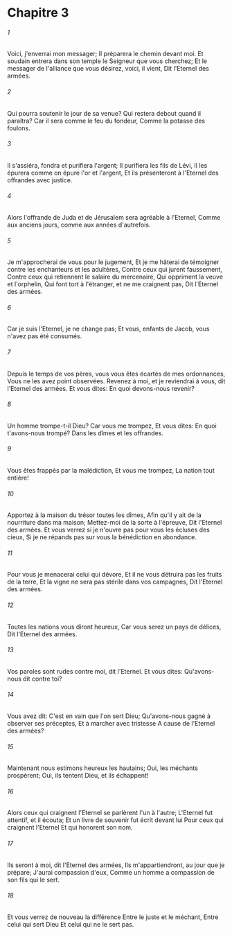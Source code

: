 # Chapitre 3

###### 1
Voici, j'enverrai mon messager; Il préparera le chemin devant moi. Et soudain entrera dans son temple le Seigneur que vous cherchez; Et le messager de l'alliance que vous désirez, voici, il vient, Dit l'Eternel des armées.
###### 2
Qui pourra soutenir le jour de sa venue? Qui restera debout quand il paraîtra? Car il sera comme le feu du fondeur, Comme la potasse des foulons.
###### 3
Il s'assiéra, fondra et purifiera l'argent; Il purifiera les fils de Lévi, Il les épurera comme on épure l'or et l'argent, Et ils présenteront à l'Eternel des offrandes avec justice.
###### 4
Alors l'offrande de Juda et de Jérusalem sera agréable à l'Eternel, Comme aux anciens jours, comme aux années d'autrefois.
###### 5
Je m'approcherai de vous pour le jugement, Et je me hâterai de témoigner contre les enchanteurs et les adultères, Contre ceux qui jurent faussement, Contre ceux qui retiennent le salaire du mercenaire, Qui oppriment la veuve et l'orphelin, Qui font tort à l'étranger, et ne me craignent pas, Dit l'Eternel des armées.
###### 6
Car je suis l'Eternel, je ne change pas; Et vous, enfants de Jacob, vous n'avez pas été consumés.
###### 7
Depuis le temps de vos pères, vous vous êtes écartés de mes ordonnances, Vous ne les avez point observées. Revenez à moi, et je reviendrai à vous, dit l'Eternel des armées. Et vous dites: En quoi devons-nous revenir?
###### 8
Un homme trompe-t-il Dieu? Car vous me trompez, Et vous dites: En quoi t'avons-nous trompé? Dans les dîmes et les offrandes.
###### 9
Vous êtes frappés par la malédiction, Et vous me trompez, La nation tout entière!
###### 10
Apportez à la maison du trésor toutes les dîmes, Afin qu'il y ait de la nourriture dans ma maison; Mettez-moi de la sorte à l'épreuve, Dit l'Eternel des armées. Et vous verrez si je n'ouvre pas pour vous les écluses des cieux, Si je ne répands pas sur vous la bénédiction en abondance.
###### 11
Pour vous je menacerai celui qui dévore, Et il ne vous détruira pas les fruits de la terre, Et la vigne ne sera pas stérile dans vos campagnes, Dit l'Eternel des armées.
###### 12
Toutes les nations vous diront heureux, Car vous serez un pays de délices, Dit l'Eternel des armées.
###### 13
Vos paroles sont rudes contre moi, dit l'Eternel. Et vous dites: Qu'avons-nous dit contre toi?
###### 14
Vous avez dit: C'est en vain que l'on sert Dieu; Qu'avons-nous gagné à observer ses préceptes, Et à marcher avec tristesse A cause de l'Eternel des armées?
###### 15
Maintenant nous estimons heureux les hautains; Oui, les méchants prospèrent; Oui, ils tentent Dieu, et ils échappent!
###### 16
Alors ceux qui craignent l'Eternel se parlèrent l'un à l'autre; L'Eternel fut attentif, et il écouta; Et un livre de souvenir fut écrit devant lui Pour ceux qui craignent l'Eternel Et qui honorent son nom.
###### 17
Ils seront à moi, dit l'Eternel des armées, Ils m'appartiendront, au jour que je prépare; J'aurai compassion d'eux, Comme un homme a compassion de son fils qui le sert.
###### 18
Et vous verrez de nouveau la différence Entre le juste et le méchant, Entre celui qui sert Dieu Et celui qui ne le sert pas.
